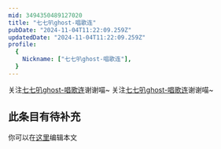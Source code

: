 ```yaml
---
mid: 3494350489127020
title: "七七叭ghost-唱歌连"
pubDate: "2024-11-04T11:22:09.259Z"
updatedDate: "2024-11-04T11:22:09.259Z"
profile:
  {
    Nickname: ["七七叭ghost-唱歌连"],
  }
---
```


关注[七七叭ghost-唱歌连](https://space.bilibili.com/3494350489127020)谢谢喵~ 关注[七七叭ghost-唱歌连](https://space.bilibili.com/3494350489127020)谢谢喵~

## 此条目有待补充
你可以在[这里](https://github.com/Yuhanawa/VTuber.ICU/edit/master/src/content/v/七七叭ghost-唱歌连/index.md)编辑本文
